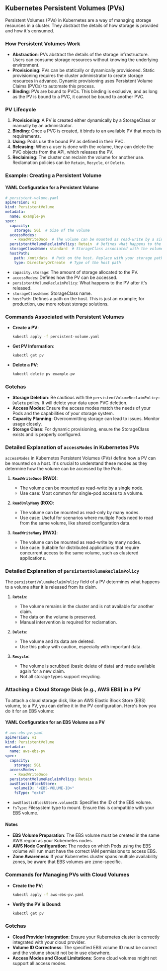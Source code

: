 ## Kubernetes Persistent Volumes (PVs)

Persistent Volumes (PVs) in Kubernetes are a way of managing storage resources in a cluster. They abstract the details of how storage is provided and how it's consumed.

### How Persistent Volumes Work

- **Abstraction**: PVs abstract the details of the storage infrastructure. Users can consume storage resources without knowing the underlying environment.
- **Provisioning**: PVs can be statically or dynamically provisioned. Static provisioning requires the cluster administrator to create storage resources in advance. Dynamic provisioning uses Persistent Volume Claims (PVCs) to automate this process.
- **Binding**: PVs are bound to PVCs. This binding is exclusive, and as long as the PV is bound to a PVC, it cannot be bound to another PVC.

### PV Lifecycle

1. **Provisioning**: A PV is created either dynamically by a StorageClass or manually by an administrator.
2. **Binding**: Once a PVC is created, it binds to an available PV that meets its requirements.
3. **Using**: Pods use the bound PV as defined in their PVC.
4. **Releasing**: When a user is done with the volume, they can delete the PVC objects from the API, which releases the PV.
5. **Reclaiming**: The cluster can reclaim the volume for another use. Reclamation policies can be `Retain`, `Recycle`, or `Delete`.

### Example: Creating a Persistent Volume

#### YAML Configuration for a Persistent Volume

```yaml
# persistent-volume.yaml
apiVersion: v1
kind: PersistentVolume
metadata:
  name: example-pv
spec:
  capacity:
    storage: 5Gi  # Size of the volume
  accessModes:
    - ReadWriteOnce  # The volume can be mounted as read-write by a single node
  persistentVolumeReclaimPolicy: Retain  # Defines what happens to the volume after being released
  storageClassName: standard  # StorageClass associated with the volume
  hostPath:
    path: /mnt/data  # Path on the host. Replace with your storage path
    type: DirectoryOrCreate  # Type of the host path
```

- `capacity.storage`: The amount of storage allocated to the PV.
- `accessModes`: Defines how the PV can be accessed.
- `persistentVolumeReclaimPolicy`: What happens to the PV after it's released.
- `storageClassName`: StorageClass name.
- `hostPath`: Defines a path on the host. This is just an example; for production, use more robust storage solutions.

### Commands Associated with Persistent Volumes

- **Create a PV**:
  ```bash
  kubectl apply -f persistent-volume.yaml
  ```
- **Get PV Information**:
  ```bash
  kubectl get pv
  ```
- **Delete a PV**:
  ```bash
  kubectl delete pv example-pv
  ```

### Gotchas

- **Storage Deletion**: Be cautious with the `persistentVolumeReclaimPolicy: Delete` policy. It will delete your data upon PVC deletion.
- **Access Modes**: Ensure the access modes match the needs of your Pods and the capabilities of your storage system.
- **Capacity Planning**: Overcommitting storage can lead to issues. Monitor usage closely.
- **Storage Class**: For dynamic provisioning, ensure the StorageClass exists and is properly configured.

### Detailed Explanation of `accessModes` in Kubernetes PVs

`accessModes` in Kubernetes Persistent Volumes (PVs) define how a PV can be mounted on a host. It's crucial to understand these modes as they determine how the volume can be accessed by the Pods.

1. **`ReadWriteOnce` (RWO)**:
   - The volume can be mounted as read-write by a single node.
   - Use case: Most common for single-pod access to a volume.

2. **`ReadOnlyMany` (ROX)**:
   - The volume can be mounted as read-only by many nodes.
   - Use case: Useful for scenarios where multiple Pods need to read from the same volume, like shared configuration data.

3. **`ReadWriteMany` (RWX)**:
   - The volume can be mounted as read-write by many nodes.
   - Use case: Suitable for distributed applications that require concurrent access to the same volume, such as clustered applications.

### Detailed Explanation of `persistentVolumeReclaimPolicy`

The `persistentVolumeReclaimPolicy` field of a PV determines what happens to a volume after it is released from its claim.

1. **`Retain`**:
   - The volume remains in the cluster and is not available for another claim.
   - The data on the volume is preserved.
   - Manual intervention is required for reclamation.

2. **`Delete`**:
   - The volume and its data are deleted.
   - Use this policy with caution, especially with important data.

3. **`Recycle`**:
   - The volume is scrubbed (basic delete of data) and made available again for a new claim.
   - Not all storage types support recycling.

### Attaching a Cloud Storage Disk (e.g., AWS EBS) in a PV

To attach a cloud storage disk, like an AWS Elastic Block Store (EBS) volume, to a PV, you can define it in the PV configuration. Here's how you do it for an EBS volume:

#### YAML Configuration for an EBS Volume as a PV

```yaml
# aws-ebs-pv.yaml
apiVersion: v1
kind: PersistentVolume
metadata:
  name: aws-ebs-pv
spec:
  capacity:
    storage: 5Gi
  accessModes:
    - ReadWriteOnce
  persistentVolumeReclaimPolicy: Retain
  awsElasticBlockStore:
    volumeID: "<EBS-VOLUME-ID>"
    fsType: "ext4"
```

- `awsElasticBlockStore.volumeID`: Specifies the ID of the EBS volume.
- `fsType`: Filesystem type to mount. Ensure this is compatible with your EBS volume.

#### Notes

- **EBS Volume Preparation**: The EBS volume must be created in the same AWS region as your Kubernetes nodes.
- **AWS Node Configuration**: The nodes on which Pods using the EBS volume will run must have the correct IAM permissions to access EBS.
- **Zone Awareness**: If your Kubernetes cluster spans multiple availability zones, be aware that EBS volumes are zone-specific.

### Commands for Managing PVs with Cloud Volumes

- **Create the PV**:
  ```bash
  kubectl apply -f aws-ebs-pv.yaml
  ```
- **Verify the PV is Bound**:
  ```bash
  kubectl get pv
  ```

### Gotchas

- **Cloud Provider Integration**: Ensure your Kubernetes cluster is correctly integrated with your cloud provider.
- **Volume ID Correctness**: The specified EBS volume ID must be correct and the volume should not be in use elsewhere.
- **Access Modes and Cloud Limitations**: Some cloud volumes might not support all access modes.
